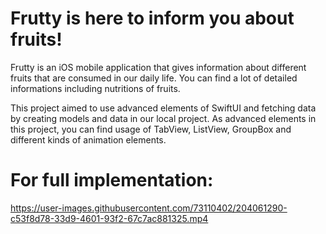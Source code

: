 # Frutty is here to inform you about fruits!


Frutty is an iOS mobile application that gives information about different fruits that are consumed in our daily life. You can find a lot of detailed informations including nutritions of fruits. 

This project aimed to use advanced elements of SwiftUI and fetching data by creating models and data in our local project. As advanced elements in this project, you can find usage of TabView, ListView, GroupBox and different kinds of animation elements.


# For full implementation:



https://user-images.githubusercontent.com/73110402/204061290-c53f8d78-33d9-4601-93f2-67c7ac881325.mp4

